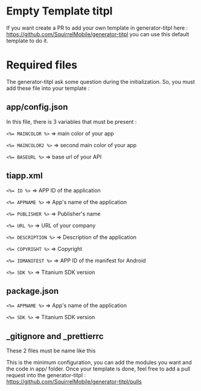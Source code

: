 # Empty Template titpl

If you want create a PR to add your own template in generator-titpl here : https://github.com/SquirrelMobile/generator-titpl you can use this default template to do it.

# Required files

The generator-titpl ask some question during the initialization. So, you must add these file into your template :

## app/config.json

In this file, there is 3 variables that must be present :

`<%= MAINCOLOR %>` => main color of your app

`<%= MAINCOLOR2 %>` => second main color of your app

`<%= BASEURL %>` => base url of your API

## tiapp.xml

`<%= ID %>` => APP ID of the application

`<%= APPNAME %>` => App's name of the application

`<%= PUBLISHER %>` => Publisher's name

`<%= URL %>` => URL of your company

`<%= DESCRIPTION %>` => Description of the application

`<%= COPYRIGHT %>` => Copyright

`<%= IDMANIFEST %>` => APP ID of the manifest for Android

`<%= SDK %>` => Titanium SDK version

## package.json

`<%= APPNAME %>` => App's name of the application

`<%= SDK %>` => Titanium SDK version

## \_gitignore and \_prettierrc

These 2 files must be name like this

This is the minimum configuration, you can add the modules you want and the code in app/ folder.
Once your template is done, feel free to add a pull request into the generator-titpl : https://github.com/SquirrelMobile/generator-titpl/pulls
